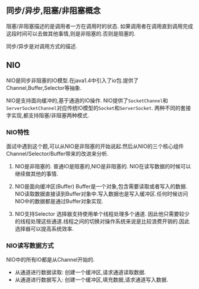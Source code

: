 ## 同步/异步,阻塞/非阻塞概念

阻塞/非阻塞描述的是调用者一方在调用时的状态. 如果调用者在调用直到调用完成这段时间可以去做其他事情,则是非阻塞的.否则是阻塞的.

同步/异步是对调用方式的描述.

## NIO

NIO是同步非阻塞的IO模型.在java1.4中引入了io包.提供了Channel,Buffer,Selector等抽象.

NIO是支持面向缓冲的,基于通道的IO操作. NIO提供了`SocketChannel`和`ServerSocketChannel`对应传统IO模型的`Socket`和`ServerSocket`. 两种不同的套接字实现,都支持阻塞/非阻塞两种模式.

### NIO特性

面试中遇到这个题,可以从NIO是非阻塞的开始说起.然后从NIO的三个核心组件Channel/Selector/Buffer带来的改进来分析.

1. NIO是非阻塞的.
   普通IO是阻塞的,NIO是非阻塞的. NIO在读写数据的时候可以继续做其他的事情.

2. NIO是面向缓冲区(Buffer)
   Buffer是一个对象,包含需要读取或者写入的数据. NIO读取数据直接读到Buffer对象中.写入数据也是写入缓冲区.任何时候访问NIO中的数据都是通过Buffer对象实现.

3. NIO支持Selector
   选择器支持使用单个线程处理多个通道. 因此他只需要较少的线程处理这些通道.线程之间的切换对操作系统来说是比较浪费开销的.因此选择器可以提高系统效率.

### NIO读写数据方式
NIO中的所有IO都是从Channel开始的.
- 从通道进行数据读取: 创建一个缓冲区,请求通道读取数据.
- 从通道进行数据写入: 创建一个缓冲区,填充数据,请求通道写入数据.